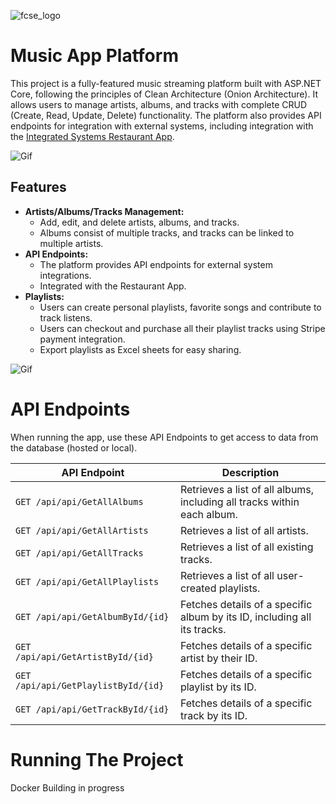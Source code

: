 ![fcse_logo](https://github.com/BeratAhmetaj/Museudonia/blob/main/Gif%20Animations/Logo_FINKI_UKIM_EN/Logo_FINKI_UKIM_EN_00000.png)

# Music App Platform
This project is a fully-featured music streaming platform built with ASP.NET Core, following the principles of Clean Architecture (Onion Architecture). It allows users to manage artists, albums, and tracks with complete CRUD (Create, Read, Update, Delete) functionality. The platform also provides API endpoints for integration with external systems, including integration with the [Integrated Systems Restaurant App](https://github.com/JordanovaAntoaneta/Integrated-Systems-Restaurant-App).

![Gif](https://github.com/BeratAhmetaj/MusicApp/blob/master/.github/1.gif)

## Features
- **Artists/Albums/Tracks Management:** 
  - Add, edit, and delete artists, albums, and tracks.
  - Albums consist of multiple tracks, and tracks can be linked to multiple artists.
- **API Endpoints:**
  - The platform provides API endpoints for external system integrations.
  - Integrated with the Restaurant App.
- **Playlists:**
  - Users can create personal playlists, favorite songs and contribute to track listens.
  - Users can checkout and purchase all their playlist tracks using Stripe payment integration.
  - Export playlists as Excel sheets for easy sharing.


![Gif](https://github.com/BeratAhmetaj/MusicApp/blob/master/.github/2.gif)

# API Endpoints
When running the app, use these API Endpoints to get access to data from the database (hosted or local).

| API Endpoint                           | Description |
|----------------------------------------|-------------|
| `GET /api/api/GetAllAlbums`            | Retrieves a list of all albums, including all tracks within each album. |
| `GET /api/api/GetAllArtists`           | Retrieves a list of all artists. |
| `GET /api/api/GetAllTracks`            | Retrieves a list of all existing tracks. |
| `GET /api/api/GetAllPlaylists`         | Retrieves a list of all user-created playlists. |
| `GET /api/api/GetAlbumById/{id}`       | Fetches details of a specific album by its ID, including all its tracks. |
| `GET /api/api/GetArtistById/{id}`      | Fetches details of a specific artist by their ID. |
| `GET /api/api/GetPlaylistById/{id}`    | Fetches details of a specific playlist by its ID. |
| `GET /api/api/GetTrackById/{id}`       | Fetches details of a specific track by its ID. |

# Running The Project
Docker Building in progress
